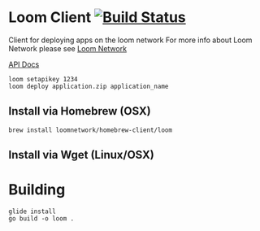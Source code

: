# Loom Client [![Build Status](https://travis-ci.org/loomnetwork/client.svg?branch=master)](https://travis-ci.org/loomnetwork/client)
Client for deploying apps on the loom network 
For more info about Loom Network please see [Loom Network](http://loomx.io)

[API Docs](http://loomx.io/developer)

```
loom setapikey 1234
loom deploy application.zip application_name
```

## Install via Homebrew (OSX)

```
brew install loomnetwork/homebrew-client/loom
```

## Install via Wget (Linux/OSX)

# Building 

```
glide install
go build -o loom .
```